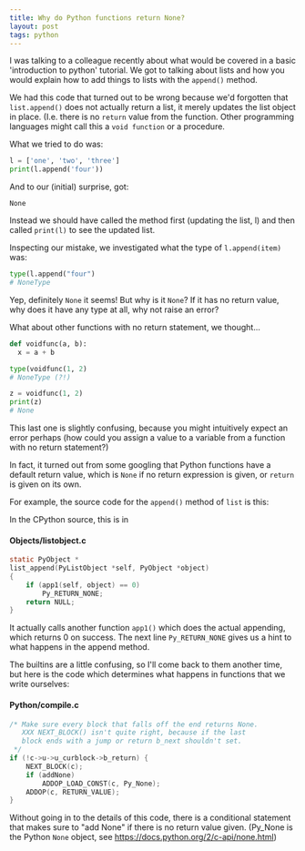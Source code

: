 ```yaml
---
title: Why do Python functions return None?
layout: post
tags: python
---
```


I was talking to a colleague recently about what would be covered in a basic 'introduction to python' tutorial. We got to talking about lists and how you would explain how to add things to lists with the `append()` method.

We had this code that turned out to be wrong because we'd forgotten that `list.append()` does not actually return a list, it merely updates the list object in place. (I.e. there is no `return` value from the function. Other programming languages might call this a `void function` or a procedure.

What we tried to do was:

```python
l = ['one', 'two', 'three']
print(l.append('four'))
```

And to our (initial) surprise, got:

```
None
```

Instead we should have called the method first (updating the list, l) and then called `print(l)` to see the updated list.

Inspecting our mistake, we investigated what the type of `l.append(item)` was:

```python
type(l.append("four")
# NoneType
```

Yep, definitely `None` it seems! But why is it `None`? If it has no return value, why does it have any type at all, why not raise an error? 

What about other functions with no return statement, we thought...

```python
def voidfunc(a, b):
  x = a + b

type(voidfunc(1, 2)
# NoneType (?!)

z = voidfunc(1, 2)
print(z)
# None
```

This last one is slightly confusing, because you might intuitively expect an error perhaps (how could you assign a value to a variable from a function with no return statement?)

In fact, it turned out from some googling that Python functions have a default return value, which is `None` if no return expression is given, or `return` is given on its own.

For example, the source code for the `append()` method of `list` is this:

In the CPython source, this is in 

#### Objects/listobject.c

```c
static PyObject *
list_append(PyListObject *self, PyObject *object)
{
    if (app1(self, object) == 0)
        Py_RETURN_NONE;
    return NULL;
}
```

It actually calls another function `app1()` which does the actual appending, which returns 0 on success. The next line `Py_RETURN_NONE` gives us a hint to what happens in the append method. 

The builtins are a little confusing, so I'll come back to them another time, but here is the code which determines what happens in functions that we write ourselves:

#### Python/compile.c

```c
/* Make sure every block that falls off the end returns None.
   XXX NEXT_BLOCK() isn't quite right, because if the last
   block ends with a jump or return b_next shouldn't set.
 */
if (!c->u->u_curblock->b_return) {
    NEXT_BLOCK(c);
    if (addNone)
        ADDOP_LOAD_CONST(c, Py_None);
    ADDOP(c, RETURN_VALUE);
}
```

Without going in to the details of this code, there is a conditional statement that makes sure to "add None" if there is no return value given. (Py_None is the Python `None` object, see https://docs.python.org/2/c-api/none.html)






